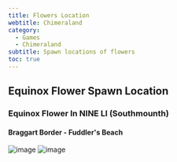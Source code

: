 ```yaml
---
title: Flowers Location
webtitle: Chimeraland
category:
  - Games
  - Chimeraland
subtitle: Spawn locations of flowers
toc: true
---
```


## Equinox Flower Spawn Location
### Equinox Flower In NINE LI (Southmounth)
#### Braggart Border - Fuddler's Beach
![image](https://user-images.githubusercontent.com/12471057/159218222-06251518-afff-4598-b9c5-db91e69a6bd5.png)
![image](https://user-images.githubusercontent.com/12471057/159218262-4c315ef8-6746-4668-8d85-6530e4099a01.png)
